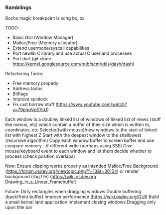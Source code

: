 ### Ramblings

Bochs magic breakpoint is xchg bx, bx

TODO:
- Basic GUI (Window Manager)
- Malloc/Free (Memory allocator)
- Extend usermode/syscall capabilities 
- Port newlib C library and use actual C userland processes
- Port dart (git clone https://kernel.googlesource.com/pub/scm/utils/dash/dash)

Refactoring Tasks:
- Free memory properly
- Address todos
- Bitflags
- Improve spinlock
- Fix rust borrow stuff (https://www.youtube.com/watch?v=79phqVpE7cU)

Each window is a doubley linked list of windows of linked list of views (stuff like menus, etc) which contain a buffer of their size which is written to, coordinates, etc
Selected(with mouse)/new windows to the start of linked list with highest Z
Start with the deepest window to the shallowest (recursive algorithm)
Copy each window buffer to screen buffer and use compare memory - if different write (perhaps using SSE)
Give mouse/keyboard event to each window and let them decide whether to process (check position overlaps)

Now:
Ensure clipping works properly as intended
Malloc/Free
Background (https://forum.osdev.org/viewtopic.php?f=13&t=30154) or render background (rbg file) (https://wiki.osdev.org Drawing_In_a_Linear_Framebuffer)

Future:
Dirty rectangles when dragging windows
Double buffering (back/front buffer)
Improve performance (https://wiki.osdev.org/GUI)
Build a small kernel land application
Implement closing windows
Dragging only upon title bar